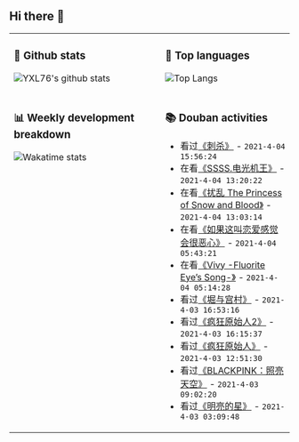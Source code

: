 ## Hi there 👋

<table>
<tr>
<td valign="top" width="54%">

### 🔭 Github stats

![YXL76's github stats](https://github-readme-stats.yxl76.vercel.app/api?username=YXL76&count_private=true&show_icons=true&include_all_commits=true&theme=tokyonight&line_height=28)

</td>

<td valign="top" width="46%">

### 🌱 Top languages

![Top Langs](https://github-readme-stats.yxl76.vercel.app/api/top-langs/?username=YXL76&layout=compact&theme=tokyonight&langs_count=10&hide=HTML,CSS,SCSS)

</td>
</tr>
<tr>
<td valign="top" width="54%">

### 📊 Weekly development breakdown

![Wakatime stats](https://github-readme-stats.yxl76.vercel.app/api/wakatime?username=YXL76&layout=compact&theme=tokyonight)


</td>
<td valign="top" width="46%">

### 📚 Douban activities

- 看过[《刺杀》](http://movie.douban.com/subject/34907416/) - `2021-4-04 15:56:24`
- 在看[《SSSS.电光机王》](http://movie.douban.com/subject/34915462/) - `2021-4-04 13:20:22`
- 在看[《扰乱 The Princess of Snow and Blood》](http://movie.douban.com/subject/35370656/) - `2021-4-04 13:03:14`
- 在看[《如果这叫恋爱感觉会很恶心》](http://movie.douban.com/subject/34961657/) - `2021-4-04 05:43:21`
- 在看[《Vivy -Fluorite Eye’s Song-》](http://movie.douban.com/subject/35332489/) - `2021-4-04 05:14:28`
- 看过[《堀与宫村》](http://movie.douban.com/subject/35205803/) - `2021-4-03 16:53:16`
- 看过[《疯狂原始人2》](http://movie.douban.com/subject/24298954/) - `2021-4-03 16:15:37`
- 看过[《疯狂原始人》](http://movie.douban.com/subject/1907966/) - `2021-4-03 12:51:30`
- 看过[《BLACKPINK：照亮天空》](http://movie.douban.com/subject/35202366/) - `2021-4-03 09:02:20`
- 看过[《明亮的星》](http://movie.douban.com/subject/2072848/) - `2021-4-03 03:09:48`

</td>
</tr>
</table>

<!--
**YXL76/YXL76** is a ✨ _special_ ✨ repository because its `README.md` (this file) appears on your GitHub profile.

Here are some ideas to get you started:

- 🔭 I’m currently working on ...
- 🌱 I’m currently learning ...
- 👯 I’m looking to collaborate on ...
- 🤔 I’m looking for help with ...
- 💬 Ask me about ...
- 📫 How to reach me: ...
- 😄 Pronouns: ...
- ⚡ Fun fact: ...
-->
